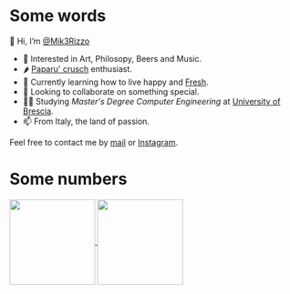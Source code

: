 <!---
Mik3Rizzo/Mik3Rizzo is a ✨ special ✨ repository because its `README.md` (this file) appears on your GitHub profile.
You can click the Preview link to take a look at your changes.
--->
# Some words

👋 Hi, I’m [@Mik3Rizzo](https://github.com/Mik3Rizzo)

- 👀 Interested in Art, Philosopy, Beers and Music.
- 🌶  [Paparu' crusch](https://en.wikipedia.org/wiki/Peperone_crusco) enthusiast.
- 🌱 Currently learning how to live happy and [Fresh](https://www.instagram.com/fresh.theitaliantrash/).
- 💞 Looking to collaborate on something special.
- 👨‍💻 Studying *Master's Degree Computer Engineering* at [University of Brescia](https://en.wikipedia.org/wiki/University_of_Brescia).
- 📫 From Italy, the land of passion.

Feel free to contact me by [mail](mailto:m.rizzo006@studenti.unibs.it) or [Instagram](https://www.instagram.com/mik3.rizzo/).


# Some numbers

<a href="https://github.com/anuraghazra/github-readme-stats">
  <img align="center" height=150 src="https://github-readme-stats.vercel.app/api?username=Mik3Rizzo&hide=prs&hide_rank=true&count_private=true&include_all_commits=false&show_icons=true&theme=dark&bg_color=0d1117&border_color=30363d" />
</a>
<a href="https://github.com/anuraghazra/github-readme-stats">
  <img align="center" height=150 src="https://github-readme-stats.vercel.app/api/top-langs/?username=Mik3Rizzo&layout=compact&theme=dark&bg_color=0d1117&border_color=30363d" />
</a>
